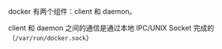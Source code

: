 docker 有两个组件：client 和 daemon。

client 和 daemon 之间的通信是通过本地 IPC/UNIX Socket 完成的（`/var/run/docker.sock`）

